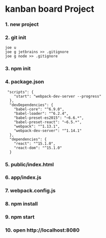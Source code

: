 # kanban board Project

### 1. new project
### 2. git init
```
joe u
joe g jetbrains >> .gitignore
joe g node >> .gitignore
```
### 3. npm init
### 4. package.json
```
 "scripts": {
    "start": "webpack-dev-server --progress"
  },
  "devDependencies": {
    "babel-core": "^6.9.0",
    "babel-loader": "^6.2.4",
    "babel-preset-es2015": "~6.6.*",
    "babel-preset-react": "~6.5.*",
    "webpack": "^1.13.1",
    "webpack-dev-server": "^1.14.1"
  },
  "dependencies": {
    "react": "^15.1.0",
    "react-dom": "^15.1.0"
  }
```
### 5. public/index.html
### 6. app/index.js
### 7. webpack.config.js
### 8. npm install
### 9. npm start
### 10. open http://localhost:8080
